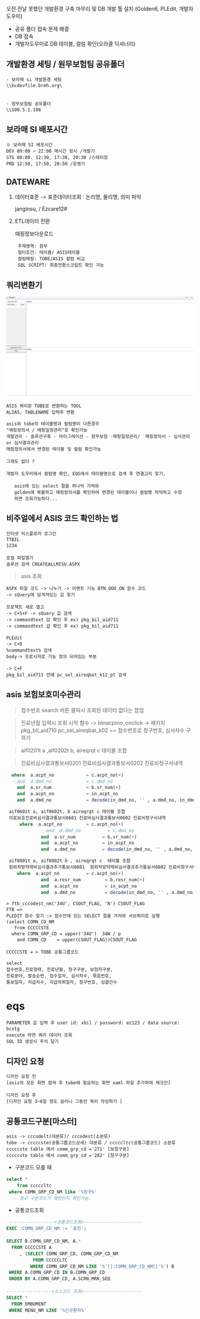 오전 전날 못했던 개발환경 구축 마무리 및 DB 개발 툴 설치 (Golden6, PLEdit, 개발자도우미)
 - 공유 폴더 접속 문제 해결
 - DB 접속 
 - 개발자도우미로 DB 테이블, 컬럼 확인(오라클 딕셔너리)

## 개발환경 세팅 / 원무보험팀 공유폴더 
```
- 보라매 si 개발환경 세팅 
\\bcdevfile.brmh.org\


- 원무보험팀 공유폴더 
\\100.5.1.186
```


## 보라매 SI 배포시간
```
※ 보라매 SI 배포시간
DEV 09:00 ~ 22:00 매시간 정시 /개발기
STG 08:00. 12:30, 17:30, 20:30 /스태이징
PRD 12:50, 17:50, 20:50 /운영기
```



## DATEWARE
1. 데이터표준 -> 표준데이터조회 : 논리명, 물리명, 의미 파악 
   
   janginsu, / Ezcare12#  

2. ETL데이터 전환  

   매핑정보다운로드 

        주제영역: 원무
        필터조건: 테이블/ ASIS테이블
        컬럼매핑: TOBE/ASIS 컬럼 비교
        SQL SCRIPT: 최종전환스크립트 확인 가능 
 

 ## 쿼리변환기

![alt text](image-2.png)
    
    ASIS 쿼리문 TOBE로 변환하는 TOOL 
    ALIAS, TABLENAME 입력후 변환 

 ```
asis와 tobe의 테이블명과 컬럼명이 다른경우 
"매핑정의서 / 매핑일정관리"로 확인가능
개발관리 - 솔루션구축 - 마이그레이션 - 원무보험 -매핑일정관리/  매핑정의서 - 심사관리 or 심사결과관리 
매핑정의서에서 변경된 테이블 및 컬럼 확인가능 

그래도 없다 ? 

개발자 도우미에서 컬럼명 확인, EQS에서 테이블명으로 검색 후 연결고리 찾기, 
    
    asis에 있는 select 절을 하나씩 가져와
	golden에 복붙하고 매핑정의서를 확인하여 변경된 테이블이나 컬럼명 파악하고 수정
	하면 조회가능하다...
```
## 비주얼에서 ASIS 코드 확인하는 법

    인터넷 익스플로러 로그인
    TTBIL
    1234

    로컬 파일열기 
    솔루션 검색 CREATEALLMISU.ASPX
> asis 조회

    ASPX 파일 코드 -> 나누기 -> 이벤트 기능 BTN_OOO_ON 함수 코드 
	-> sQuery에 담겨져있는 값 찾기
	
    프로젝트 새로 열고 
    -> C+S+F -> sQuery 값 검색 
    -> commandtext 값 확인 후 ex) pkg_bil_aid711
    -> commandtext 값 확인 후 ex) pkg_bil_aid711

    PLEdit
    -> C+D 
    %commandtext% 검색 
    body-> 프로시저로 기능 정의 되어있는 부분 

    -> C+F 
    pkg_bil_aid711 안에 pc_sel_aireqbat_k12_pt 검색 




## asis 보험보호미수관리

>접수번호 search 버튼 클릭시 조회된 데이터 없다는 팝업

> 진료년월 입력시 조회 시작 함수 -> btnacptno_onclick -> 패키지 pkg_bil_aid710
		pc_sel_aireqbat_k02 == 접수번호로 청구번호, 심사차수 구하기 

> aif0201t a ,aif0202t b, aireqrqt c 테이블 조합

> 진료비심사결과통보서0201 진료비심사결과통보서0202 진료비청구서내역

```SQL
  where  a.acpt_no            = c.acpt_no(+)
  --and  d.dmd_no             = c.dmd_no
    and  a.sr_num             = b.sr_num(+)
    and  a.acpt_no            = in_acpt_no
    and  a.dmd_no             = decode(in_dmd_no, '' , a.dmd_no, in_dmd_no)
```
```SQL
 aif0601t a, aif0602t, b aireqrqt c 테이블 조합 
 의료보호진료비심사결과통보서0601 진료비심사결과통보서0602 진료비청구서내역
     where  a.acpt_no         = c.acpt_no(+)
             --and  d.dmd_no          = c.dmd_no
             and  a.sr_num          = b.sr_num(+)
             and  a.acpt_no         = in_acpt_no
             and  a.dmd_no          = decode(in_dmd_no, '' , a.dmd_no, in_dmd_no)
```
```SQL
 aif0801t a, aif0802t b , aireqrqt c  테이블 조합 
 원외처방약제비심사결과추가통보서0801  원외처방약제비심사결과추가통보서0802 진료비청구서내역
	where  a.acpt_no          = c.acpt_no(+)
             and  a.resr_num         = b.resr_num(+)
             and  a.acpt_no          = in_acpt_no
             and  a.dmd_no           = decode(in_dmd_no, '' , a.dmd_no, in_dmd_no)
```

```
> ftb_cccodest_nm('34U', CSOUT_FLAG, 'N') CSOUT_FLAG	
FTB => 
PLEDIT 함수 찾기 :> 함수안에 있는 SELECT 절을 가져와 서브쿼리로 실행  
(select COMN_CD_NM
   from CCCCCSTE
  where COMN_GRP_CD = upper('34U')  34W / p
    and COMN_CD    = upper(CSOUT_FLAG))CSOUT_FLAG
	
CCCCCSTE = > TOBE 공통그룹코드 
```
```
select 
접수번호,진료형태, 진료년월, 청구구분, 보험자구분,
진료분야, 발송순번, 접수일자, 심사차수, 묶음번호, 
통보일자, 지급차수, 지급의뢰일자, 청구번호, 심결건수
```


# eqs 
```
PARAMETER 값 입력 후 user id: xbil / password: ez123 / data source: bcstg
execute 하면 쿼리 데이터 조회 
SQL ID 생성시 주석 달기  
```

## 디자인 요청
```
디자인 요청 전 
[asis의 모든 화면 캡쳐 후 tobe에 필요하는 화면 xaml 파일 추가하여 체크인] 

디자인 요청 후
[디자인 요청 3~6일 정도 걸리니 그동안 쿼리 작성하기 ]
```

## 공통코드구분[마스터]
```
asis -> cccodelt(대분류)/ cccodest(소분류)
tobe -> cccccste(공통그룹코드상세) 대분류 / cccccltc(공통그룹코드) 소분류
cccccste table 에서 comm_grp_cd ='271' [보험구분] 
cccccste table 에서 comm_grp_cd ='282' [청구구분]
```
- 구분코드 모를 때 
```SQL
select *
	from cccccltc
 where COMN_GRP_CD_NM like '%청구%'
  -- 청구 구분코드가 몇번인지 확인가능.
 ```



- 공통코드조회
```SQL
 -----------------<공통코드조회>----------------------
EXEC :COMN_GRP_CD_NM := '휴진';

SELECT B.COMN_GRP_CD_NM, A.*
  FROM CCCCCSTE A
     , (SELECT COMN_GRP_CD, COMN_GRP_CD_NM
          FROM CCCCCLTC
         WHERE COMN_GRP_CD_NM LIKE '%'||:COMN_GRP_CD_NM||'%') B
 WHERE A.COMN_GRP_CD IN B.COMN_GRP_CD
 ORDER BY A.COMN_GRP_CD, A.SCRN_MRK_SEQ

-----------------<소스코드 조회>----------------------
SELECT *
  FROM EMBUMENT
 WHERE MENU_NM LIKE '%신규환자%'
 ```


